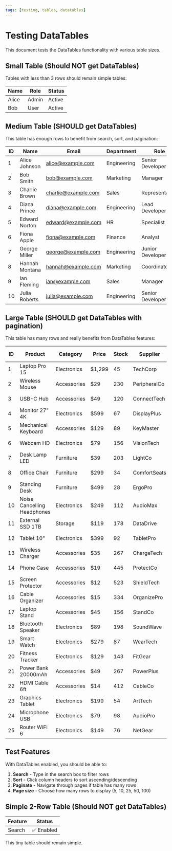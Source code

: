 ```yaml
---
tags: [testing, tables, datatables]
---
```


# Testing DataTables

This document tests the DataTables functionality with various table sizes.

## Small Table (Should NOT get DataTables)

Tables with less than 3 rows should remain simple tables:

| Name | Role | Status |
|------|------|--------|
| Alice | Admin | Active |
| Bob | User | Active |

## Medium Table (SHOULD get DataTables)

This table has enough rows to benefit from search, sort, and pagination:

| ID | Name | Email | Department | Role | Salary | Location | Status |
|----|------|-------|------------|------|--------|----------|--------|
| 1 | Alice Johnson | alice@example.com | Engineering | Senior Developer | $120,000 | New York | Active |
| 2 | Bob Smith | bob@example.com | Marketing | Manager | $95,000 | San Francisco | Active |
| 3 | Charlie Brown | charlie@example.com | Sales | Representative | $65,000 | Chicago | Active |
| 4 | Diana Prince | diana@example.com | Engineering | Lead Developer | $140,000 | Austin | Active |
| 5 | Edward Norton | edward@example.com | HR | Specialist | $70,000 | Boston | Active |
| 6 | Fiona Apple | fiona@example.com | Finance | Analyst | $80,000 | Seattle | Active |
| 7 | George Miller | george@example.com | Engineering | Junior Developer | $75,000 | Portland | Active |
| 8 | Hannah Montana | hannah@example.com | Marketing | Coordinator | $60,000 | Denver | Active |
| 9 | Ian Fleming | ian@example.com | Sales | Manager | $100,000 | Miami | Active |
| 10 | Julia Roberts | julia@example.com | Engineering | Senior Developer | $125,000 | Los Angeles | Active |

## Large Table (SHOULD get DataTables with pagination)

This table has many rows and really benefits from DataTables features:

| ID | Product | Category | Price | Stock | Supplier | Rating | Last Updated |
|----|---------|----------|-------|-------|----------|--------|--------------|
| 1 | Laptop Pro 15 | Electronics | $1,299 | 45 | TechCorp | 4.5 | 2024-01-15 |
| 2 | Wireless Mouse | Accessories | $29 | 230 | PeripheralCo | 4.2 | 2024-01-14 |
| 3 | USB-C Hub | Accessories | $49 | 120 | ConnectTech | 4.7 | 2024-01-13 |
| 4 | Monitor 27" 4K | Electronics | $599 | 67 | DisplayPlus | 4.6 | 2024-01-12 |
| 5 | Mechanical Keyboard | Accessories | $129 | 89 | KeyMaster | 4.8 | 2024-01-11 |
| 6 | Webcam HD | Electronics | $79 | 156 | VisionTech | 4.3 | 2024-01-10 |
| 7 | Desk Lamp LED | Furniture | $39 | 203 | LightCo | 4.4 | 2024-01-09 |
| 8 | Office Chair | Furniture | $299 | 34 | ComfortSeats | 4.7 | 2024-01-08 |
| 9 | Standing Desk | Furniture | $499 | 28 | ErgoPro | 4.9 | 2024-01-07 |
| 10 | Noise Cancelling Headphones | Electronics | $249 | 112 | AudioMax | 4.6 | 2024-01-06 |
| 11 | External SSD 1TB | Storage | $119 | 178 | DataDrive | 4.5 | 2024-01-05 |
| 12 | Tablet 10" | Electronics | $399 | 92 | TabletPro | 4.4 | 2024-01-04 |
| 13 | Wireless Charger | Accessories | $35 | 267 | ChargeTech | 4.1 | 2024-01-03 |
| 14 | Phone Case | Accessories | $19 | 445 | ProtectCo | 4.0 | 2024-01-02 |
| 15 | Screen Protector | Accessories | $12 | 523 | ShieldTech | 3.9 | 2024-01-01 |
| 16 | Cable Organizer | Accessories | $15 | 334 | OrganizePro | 4.3 | 2023-12-31 |
| 17 | Laptop Stand | Accessories | $45 | 156 | StandCo | 4.5 | 2023-12-30 |
| 18 | Bluetooth Speaker | Electronics | $89 | 198 | SoundWave | 4.4 | 2023-12-29 |
| 19 | Smart Watch | Electronics | $279 | 87 | WearTech | 4.2 | 2023-12-28 |
| 20 | Fitness Tracker | Electronics | $129 | 143 | FitGear | 4.3 | 2023-12-27 |
| 21 | Power Bank 20000mAh | Accessories | $49 | 267 | PowerPlus | 4.6 | 2023-12-26 |
| 22 | HDMI Cable 6ft | Accessories | $14 | 412 | CableCo | 4.1 | 2023-12-25 |
| 23 | Graphics Tablet | Electronics | $199 | 54 | ArtTech | 4.7 | 2023-12-24 |
| 24 | Microphone USB | Electronics | $79 | 98 | AudioPro | 4.5 | 2023-12-23 |
| 25 | Router WiFi 6 | Electronics | $149 | 76 | NetGear | 4.4 | 2023-12-22 |

## Test Features

With DataTables enabled, you should be able to:

1. **Search** - Type in the search box to filter rows
2. **Sort** - Click column headers to sort ascending/descending
3. **Paginate** - Navigate through pages if table has many rows
4. **Page size** - Choose how many rows to display (5, 10, 25, 50, 100)

## Simple 2-Row Table (Should NOT get DataTables)

| Feature | Status |
|---------|--------|
| Search | ✅ Enabled |

This tiny table should remain simple.

